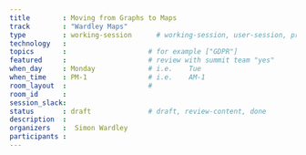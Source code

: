 ```yaml
---
title        : Moving from Graphs to Maps 
track        : "Wardley Maps"
type         : working-session      # working-session, user-session, product-session
technology   :
topics       :                    # for example ["GDPR"]
featured     :                    # review with summit team "yes"
when_day     : Monday             # i.e.    Tue
when_time    : PM-1               # i.e.    AM-1
room_layout  :                    #
room_id      : 
session_slack: 
status       : draft              # draft, review-content, done
description  :
organizers   :  Simon Wardley
participants :
---
```



<!--(add intro)

## WHY

(...)

## What

(...)

## Outcomes

(...)

## References

(...)


## Previous-->

